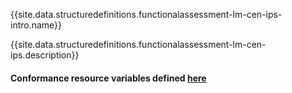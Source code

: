 {{site.data.structuredefinitions.functionalassessment-lm-cen-ips-intro.name}}

{{site.data.structuredefinitions.functionalassessment-lm-cen-ips.description}}

#### Conformance resource variables defined [here](http://wiki.hl7.org/index.php?title=IG_Publisher_Documentation#Jekyll)
